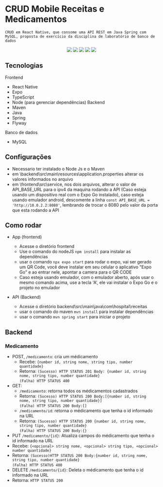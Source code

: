 # CRUD Mobile Receitas e Medicamentos
`CRUD em React Native, que consome uma API REST em Java Spring com MySQL, proposta de exercício da disciplina de laboratório de banco de dados`
<div align="center">	
<img src="https://img.shields.io/badge/React_Native-20232A?style=for-the-badge&logo=react&logoColor=61DAFB" />
<img src="https://img.shields.io/badge/Spring-6DB33F?style=for-the-badge&logo=spring&logoColor=white" />
<img src="https://img.shields.io/badge/TypeScript-007ACC?style=for-the-badge&logo=typescript&logoColor=white" />
<img src="https://img.shields.io/badge/Java-ED8B00?style=for-the-badge&logo=openjdk&logoColor=white" />
<img src="https://img.shields.io/badge/MySQL-20232A?style=for-the-badge&logo=mysql&logoColor=white" />
</div>

## Tecnologias
Frontend
- React Native
- Expo
- TypeScript
- Node (para gerenciar dependências)
Backend
- Maven
- Java
- Spring
- Flyway

Banco de dados
- MySQL

## Configurações
- Necessario ter instalado o Node Js e o Maven
- em \backend\src\main\resources\application.properties alterar os valores informados no arquivo
- em \frontend\src\service, nos dois arquivos, alterar o valor de API_BASE_URL para o ipv4 da maquina rodando a API (Caso esteja usando um dispositivo real com o Expo Go instalado), caso esteja usando emulador android, descomente a linha `const API_BASE_URL = 'http://10.0.2.2:8080'`, lembrando de trocar o 8080 pelo valor da porta que esta rodando a API  

## Como rodar
- App (frontend)
	- Acesse o diretório frontend
	- Use o comando do nodeJS `npm install` para instalar as dependências
	- usar o comando `npx expo start` para rodar o expo, vai ser gerado um QR Code, você deve instalar em seu celular o aplicativo "Expo Go" e ao entrar nele, apontar a camera para o QR CODE
	- Caso esteja usando emulador, com o emulador aberto, após usar o mesmo comando acima, use a tecla 'A', ele vai instalar o Expo Go e o projeto no emulador

- API (Backend)
   - Acesse o diretório backend\src\main\java\com\hospital\receitas
   - usar o comando do maven `mvn install` para instalar dependências
   - usar o comando `mvn spring start` para iniciar o projeto

## Backend
### Medicamento
- POST, `/medicamento`: cria um médicamento
    - Recebe: `{number id,
string nome, string tipo, number quantidade}`
    - Retorna: `(Sucesso) HTTP STATUS 201 Body: {number id,
string nome, string tipo, number quantidade}`<br> `(Falha) HTTP STATUS 400`
- GET:
  - `/medicamento`: retorna todos os médicamentos cadastrados
   - Retorna: `(Sucesso) HTTP STATUS 200 Body:[{number id,
string nome, string tipo, number quantidade}]`<br> `(Falha) HTTP STATUS 200 Body:[]`
  - `/medicamento/id`: retorna o médicamento que tenha o id informado na URL
   - Retorna: `(Sucesso) HTTP STATUS 200 {number id,
string nome, string tipo, number quantidade}`<br> `(Falha) HTTP STATUS 200 Body:{}`
- PUT `/medicamento/{id}`: Atualiza campos do médicamento que tenha o id informado na URL
 - Recebe: `{<opcional> string nome, <opcional> string tipo, <opcional> number quantidade}`
 - Retorna: `(Sucesso)HTTP STATUS 200 Body:{number id,
string nome, string tipo, number quantidade}` <br> `(Falha) HTTP STATUS 400`
- DELETE `/medicamento/{id}`: Deleta o médicamento que tenha o id informado na URL
 - Retorna: `HTTP STATUS 200` 
